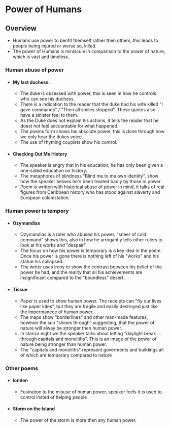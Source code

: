 # Power of Humans

## Overview
- Humans use power to benfit themself rather then others, this leads to people being injured or worse so, killed.
- The power of Humans is miniscule in comparison to the power of nature, which is vast and timeless.

### Human abuse of power
- #### My last duchess:
    - The duke is obsessed with power, this is seen in how he controls who can see his duchess.
    - There is a indication to the reader that the duke had his wife killed "I gave commands" / "Then all smiles stopped". These quotes also have a sinister feel to them. 
    - As the Duke does not explain his actions, it tells the reader that he doest not feel accountable for what happened.
    - The poems form shows his absolute power, this is done through how we only hear the dukes voice.
    - The use of rhyming couplets show his control.

- #### Checking Out Me History
    - The speaker is angry that in his education, he has only been given a one-sided education on history.
    - The metaphores of blindness "Blind me to me own identity", show how the speaker belives he's been treated badly by those in power.
    - Poem is written with historical abuse of power in mind, it talks of real figures from Caribbean history who has stood against slaverty and European colonistation.

### Human power is tempory
- #### Ozymandias
    - Ozymandias is a ruler who abused his power. "sneer of cold command" shows this, also in how he arrogantly tells other rulers to look at his works and "despair".
    - The focus on how his power is temporary is a key idea in the poem. Once his power is gone there is nothing left of his "works" and his statue his collapsed.
    - The writer uses irony to show the contrast between his belief of the power he had, and the reality that all his achievements are insignificant compared to the "boundless" desert.

- #### Tissue
    - Paper is used to show human power. The receipts can "fly our lives like paper kites", but they are fragile and easily destroyed just like the impermanece of human power.
    - The maps show "borderlines" and other man-made features, however the sun "shines through" suggesting, that the power of nature will alway be stronger then human power.
    - In stanza eight we the speaker talks about letting "daylight break ... through capitals and monoliths". This is an image of the power of nature being stronger than human power.
    - The "capitals and monoliths" represent goverments and buildings all of which are temporary compared to nature

### Other poems
- #### london
    - Fustration to the misuse of human power, speaker feels it is used to control insted of helping people

- #### Storm on the Island
    - The power of the storm is more then any human power.